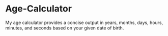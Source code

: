 # Age-Calculator
My age calculator provides a concise output in years, months, days, hours, minutes, and seconds based on your given date of birth.

